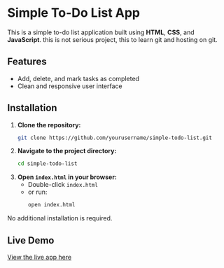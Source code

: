 # Simple To-Do List App

This is a simple to-do list application built using **HTML**, **CSS**, and **JavaScript**.
this is not serious project, this to learn git and hosting on git.

## Features

- Add, delete, and mark tasks as completed
- Clean and responsive user interface

## Installation

1. **Clone the repository:**
    ```bash
    git clone https://github.com/yourusername/simple-todo-list.git
    ```
2. **Navigate to the project directory:**
    ```bash
    cd simple-todo-list
    ```
3. **Open `index.html` in your browser:**
    - Double-click `index.html`
    - or run:
      ```bash
      open index.html
      ```

No additional installation is required.

## Live Demo

[View the live app here]([https://tanujsharma911.github.io/To-do-app/])
